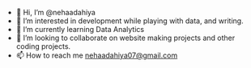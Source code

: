 - 👋 Hi, I’m @nehaadahiya
- 👀 I’m interested in development while playing with data, and writing. 
- 🌱 I’m currently learning Data Analytics
- 💞️ I’m looking to collaborate on website making projects and other coding projects.
- 📫 How to reach me nehaadahiya07@gmail.com

